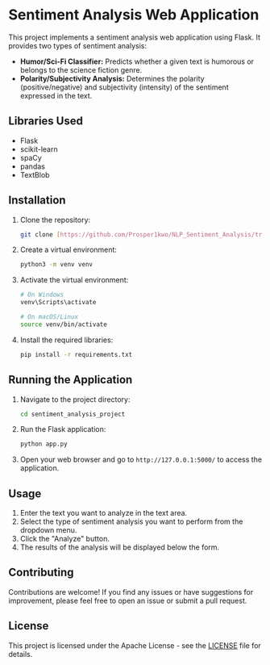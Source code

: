 # Sentiment Analysis Web Application

This project implements a sentiment analysis web application using Flask. It provides two types of sentiment analysis:

* **Humor/Sci-Fi Classifier:** Predicts whether a given text is humorous or belongs to the science fiction genre.
* **Polarity/Subjectivity Analysis:** Determines the polarity (positive/negative) and subjectivity (intensity) of the sentiment expressed in the text.

## Libraries Used

* Flask
* scikit-learn
* spaCy
* pandas
* TextBlob

## Installation

1. Clone the repository:

    ```bash
    git clone [https://github.com/Prosper1kwo/NLP_Sentiment_Analysis/tree/main/NLP_Flask_Website](https://github.com/Prosper1kwo/NLP_Sentiment_Analysis/tree/main/NLP_Flask_Website)
    ```

2. Create a virtual environment:

    ```bash
    python3 -m venv venv
    ```

3. Activate the virtual environment:

    ```bash
    # On Windows
    venv\Scripts\activate
    
    # On macOS/Linux
    source venv/bin/activate
    ```

4. Install the required libraries:

    ```bash
    pip install -r requirements.txt
    ```

## Running the Application

1. Navigate to the project directory:

    ```bash
    cd sentiment_analysis_project
    ```

2. Run the Flask application:

    ```bash
    python app.py
    ```

3. Open your web browser and go to `http://127.0.0.1:5000/` to access the application.

## Usage

1. Enter the text you want to analyze in the text area.
2. Select the type of sentiment analysis you want to perform from the dropdown menu.
3. Click the "Analyze" button.
4. The results of the analysis will be displayed below the form.

## Contributing

Contributions are welcome! If you find any issues or have suggestions for improvement, please feel free to open an issue or submit a pull request.

## License

This project is licensed under the Apache License - see the [LICENSE](https://github.com/Prosper1kwo/NLP_Sentiment_Analysis/blob/main/LICENSE) file for details.
